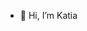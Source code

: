 - 👋 Hi, I’m Katia

<!---
katia-m0/katia-m0 is a ✨ special ✨ repository because its `README.md` (this file) appears on your GitHub profile.
You can click the Preview link to take a look at your changes.
--->

